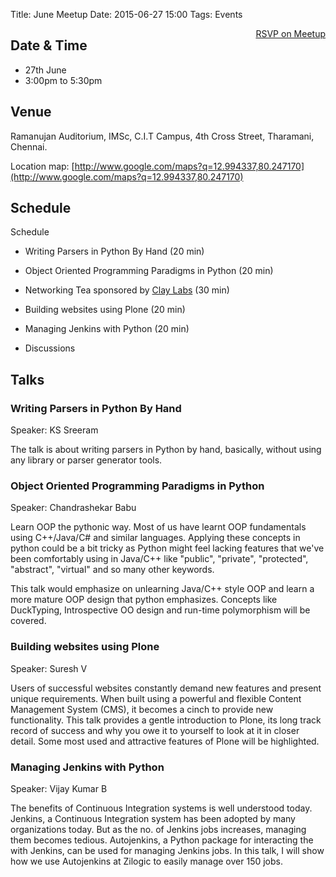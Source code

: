 Title: June Meetup
Date: 2015-06-27 15:00
Tags: Events

<a style="float:right;" class="pure-button"
href="http://www.meetup.com/Chennaipy/events/222732435/" target="_blank"><i class="fa
fa-check-square-o"></i> RSVP on Meetup</a>

## Date & Time

  * 27th June
  * 3:00pm to 5:30pm

## Venue

Ramanujan Auditorium, IMSc,
C.I.T Campus,
4th Cross Street,
Tharamani,
Chennai.

Location map:
[http://www.google.com/maps?q=12.994337,80.247170](http://www.google.com/maps?q=12.994337,80.247170)

## Schedule

Schedule

  * Writing Parsers in Python By Hand (20 min)

  * Object Oriented Programming Paradigms in Python (20 min)

  * Networking Tea sponsored by [Clay Labs](http://claylabs.com) (30 min)

  * Building websites using Plone (20 min)

  * Managing Jenkins with Python (20 min)

  * Discussions

## Talks

### Writing Parsers in Python By Hand

Speaker: KS Sreeram

The talk is about writing parsers in Python by hand, basically, without using any library or parser generator tools.

### Object Oriented Programming Paradigms in Python

Speaker: Chandrashekar Babu

Learn OOP the pythonic way. Most of us have learnt OOP fundamentals using C++/Java/C# and similar languages. Applying these concepts in python could be a bit tricky as Python might feel lacking features that we've been comfortably using in Java/C++ like "public", "private", "protected", "abstract", "virtual" and so many other keywords.

This talk would emphasize on unlearning Java/C++ style OOP and learn a more mature OOP design that python emphasizes. Concepts like DuckTyping, Introspective OO design and run-time polymorphism will be covered.

### Building websites using Plone

Speaker: Suresh V

Users of successful websites constantly demand new features and present unique requirements. When built using a powerful and flexible Content Management System (CMS), it becomes a cinch to provide new functionality. This talk provides a gentle introduction to Plone, its long track record of success and why you owe it to yourself to look at it in closer detail. Some most used and attractive features of Plone will be highlighted.

### Managing Jenkins with Python

Speaker: Vijay Kumar B

The benefits of Continuous Integration systems is well understood today. Jenkins, a Continuous Integration system has been adopted by many organizations today. But as the no. of Jenkins jobs increases, managing them becomes tedious. Autojenkins, a Python package for interacting the with Jenkins, can be used for managing Jenkins jobs. In this talk, I will show how we use Autojenkins at Zilogic to easily manage over 150 jobs.
